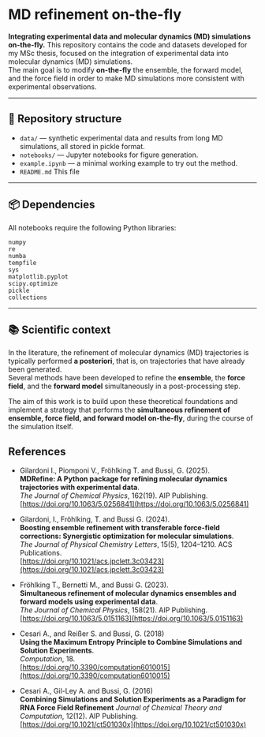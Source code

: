 # MD refinement on-the-fly
**Integrating experimental data and molecular dynamics (MD) simulations on-the-fly.**
This repository contains the code and datasets developed for my MSc thesis, focused on the integration of experimental data into molecular dynamics (MD) simulations.  
The main goal is to modify **on-the-fly** the ensemble, the forward model, and the force field in order to make MD simulations more consistent with experimental observations.

---

## 📁 Repository structure
- `data/` — synthetic experimental data and results from long MD simulations, all stored in pickle format.
- `notebooks/` — Jupyter notebooks for figure generation.
- `example.ipynb` — a minimal working example to try out the method.
- `README.md` This file

---

## 📦 Dependencies

All notebooks require the following Python libraries:

```
numpy
re
numba
tempfile
sys
matplotlib.pyplot
scipy.optimize
pickle
collections

```

---
## 📚 Scientific context
In the literature, the refinement of molecular dynamics (MD) trajectories is typically performed **a posteriori**, that is, on trajectories that have already been generated.  
Several methods have been developed to refine the **ensemble**, the **force field**, and the **forward model** simultaneously in a post-processing step.  

The aim of this work is to build upon these theoretical foundations and implement a strategy that performs the **simultaneous refinement of ensemble, force field, and forward model on-the-fly**, during the course of the simulation itself.

## References
- Gilardoni I., Piomponi V., Fröhlking T. and Bussi, G. (2025).  
  **MDRefine: A Python package for refining molecular dynamics trajectories with experimental data**.  
  *The Journal of Chemical Physics*, 162(19). AIP Publishing.  
  [https://doi.org/10.1063/5.0256841](https://doi.org/10.1063/5.0256841)

- Gilardoni, I., Fröhlking, T. and Bussi G. (2024).  
  **Boosting ensemble refinement with transferable force-field corrections: Synergistic optimization for molecular simulations**.  
  *The Journal of Physical Chemistry Letters*, 15(5), 1204–1210. ACS Publications.  
  [https://doi.org/10.1021/acs.jpclett.3c03423](https://doi.org/10.1021/acs.jpclett.3c03423)

- Fröhlking T., Bernetti M., and Bussi G. (2023).  
  **Simultaneous refinement of molecular dynamics ensembles and forward models using experimental data**.  
  *The Journal of Chemical Physics*, 158(21). AIP Publishing.  
  [https://doi.org/10.1063/5.0151163](https://doi.org/10.1063/5.0151163)

- Cesari A., and Reißer S. and Bussi, G. (2018)  
  **Using the Maximum Entropy Principle to Combine Simulations and Solution Experiments**.  
  *Computation*, 18.  
  [https://doi.org/10.3390/computation6010015](https://doi.org/10.3390/computation6010015)

- Cesari A., Gil-Ley A. and Bussi, G. (2016)  
  **Combining Simulations and Solution Experiments as a Paradigm for RNA Force Field Refinement**
  *Journal of Chemical Theory and Computation*, 12(12). AIP Publishing.  
  [https://doi.org/10.1021/ct501030x](https://doi.org/10.1021/ct501030x)

  
